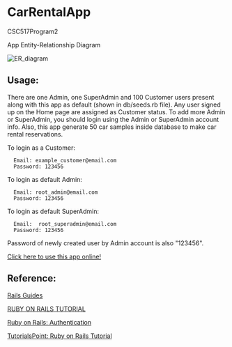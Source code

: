 # CarRentalApp
CSC517Program2

App Entity-Relationship Diagram

![ER_diagram](https://github.ncsu.edu/sli41/CarRentalApp/blob/master/ER_Diagram/relationship.png)


## Usage:

There are one Admin, one SuperAdmin and 100 Customer users present along with this app as default (shown in db/seeds.rb file). Any user signed up on the Home page are assigned as Customer status. To add more Admin or SuperAdmin, you should login using the Admin or SuperAdmin account info. Also, this app generate 50 car samples inside database to make car rental reservations.

To login as a Customer: 

      Email: example_customer@email.com
      Password: 123456
      
To login as default Admin:

      Email: root_admin@email.com
      Password: 123456
      
To login as default SuperAdmin:

      Email:  root_superadmin@email.com
      Password: 123456
      
Password of newly created user by Admin account is also "123456".

[Click here to use this app online!](https://car-rental-app-2017.herokuapp.com/)

## Reference:
[Rails Guides](http://guides.rubyonrails.org)

[RUBY ON RAILS TUTORIAL](https://www.railstutorial.org)

[Ruby on Rails: Authentication](https://www.codecademy.com/courses/rails-auth/)

[TutorialsPoint: Ruby on Rails Tutorial](https://www.tutorialspoint.com//ruby-on-rails/index.htm)
